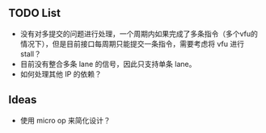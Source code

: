 ## TODO List

* 没有对多提交的问题进行处理，一个周期内如果完成了多条指令（多个vfu的情况下），但是目前接口每周期只能提交一条指令，需要考虑将 vfu 进行 stall？
* 目前没有整合多条 lane 的信号，因此只支持单条 lane。
* 如何处理其他 IP 的依赖？

## Ideas

* 使用 micro op 来简化设计？
